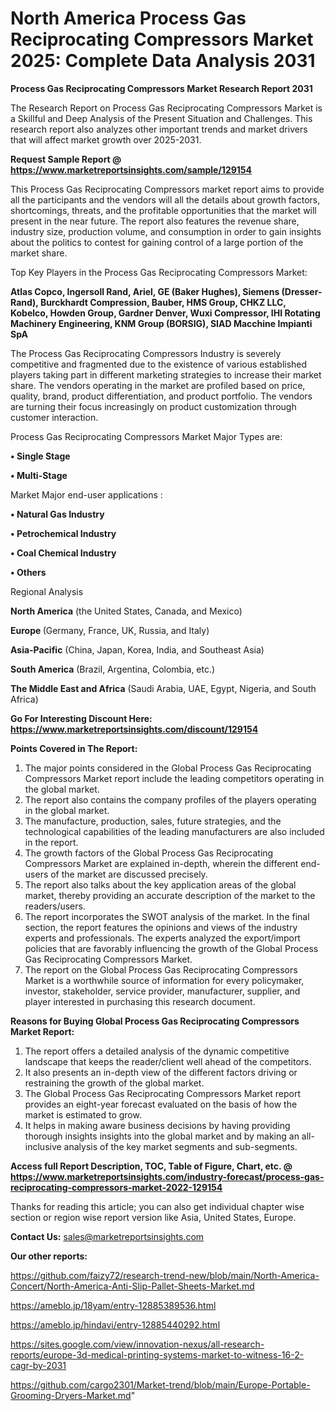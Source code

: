 # North America Process Gas Reciprocating Compressors Market 2025: Complete Data Analysis 2031

<strong>Process Gas Reciprocating Compressors Market Research Report 2031</strong>

The Research Report on Process Gas Reciprocating Compressors Market is a Skillful and Deep Analysis of the Present Situation and Challenges. This research report also analyzes other important trends and market drivers that will affect market growth over 2025-2031.

<strong>Request Sample Report @ <a href=https://www.marketreportsinsights.com/sample/129154>https://www.marketreportsinsights.com/sample/129154</a></strong>

This Process Gas Reciprocating Compressors market report aims to provide all the participants and the vendors will all the details about growth factors, shortcomings, threats, and the profitable opportunities that the market will present in the near future. The report also features the revenue share, industry size, production volume, and consumption in order to gain insights about the politics to contest for gaining control of a large portion of the market share.

Top Key Players in the Process Gas Reciprocating Compressors Market:

<strong>Atlas Copco, Ingersoll Rand, Ariel, GE (Baker Hughes), Siemens (Dresser-Rand), Burckhardt Compression, Bauber, HMS Group, CHKZ LLC, Kobelco, Howden Group, Gardner Denver, Wuxi Compressor, IHI Rotating Machinery Engineering, KNM Group (BORSIG), SIAD Macchine Impianti SpA</strong>

The Process Gas Reciprocating Compressors Industry is severely competitive and fragmented due to the existence of various established players taking part in different marketing strategies to increase their market share. The vendors operating in the market are profiled based on price, quality, brand, product differentiation, and product portfolio. The vendors are turning their focus increasingly on product customization through customer interaction.

Process Gas Reciprocating Compressors Market Major Types are:

<strong>• Single Stage

• Multi-Stage</strong>

Market Major end-user applications :

<strong>• Natural Gas Industry

• Petrochemical Industry

• Coal Chemical Industry

• Others</strong>

Regional Analysis

</u><strong><b>North America</b></strong> (the United States, Canada, and Mexico)

<strong><b>Europe </b></strong>(Germany, France, UK, Russia, and Italy)

<strong><b>Asia-Pacific</b></strong> (China, Japan, Korea, India, and Southeast Asia)

<strong><b>South America</b></strong> (Brazil, Argentina, Colombia, etc.)

<strong><b>The Middle East and Africa</b></strong> (Saudi Arabia, UAE, Egypt, Nigeria, and South Africa)

<strong>Go For Interesting Discount Here: <a href=https://www.marketreportsinsights.com/discount/129154>https://www.marketreportsinsights.com/discount/129154</a></strong>

<strong>Points Covered in The Report:</strong>
<ol>
  <li>The major points considered in the Global Process Gas Reciprocating Compressors Market report include the leading competitors operating in the global market.</li>
  <li>The report also contains the company profiles of the players operating in the global market.</li>
  <li>The manufacture, production, sales, future strategies, and the technological capabilities of the leading manufacturers are also included in the report.</li>
  <li>The growth factors of the Global Process Gas Reciprocating Compressors Market are explained in-depth, wherein the different end-users of the market are discussed precisely.</li>
  <li>The report also talks about the key application areas of the global market, thereby providing an accurate description of the market to the readers/users.</li>
  <li>The report incorporates the SWOT analysis of the market. In the final section, the report features the opinions and views of the industry experts and professionals. The experts analyzed the export/import policies that are favorably influencing the growth of the Global Process Gas Reciprocating Compressors Market.</li>
  <li>The report on the Global Process Gas Reciprocating Compressors Market is a worthwhile source of information for every policymaker, investor, stakeholder, service provider, manufacturer, supplier, and player interested in purchasing this research document.</li>
</ol>
<strong>Reasons for Buying Global Process Gas Reciprocating Compressors Market Report:</strong>

<ol>
  <li>The report offers a detailed analysis of the dynamic competitive landscape that keeps the reader/client well ahead of the competitors.</li>
  <li>It also presents an in-depth view of the different factors driving or restraining the growth of the global market.</li>
  <li>The Global Process Gas Reciprocating Compressors Market report provides an eight-year forecast evaluated on the basis of how the market is estimated to grow.</li>
  <li>It helps in making aware business decisions by having providing thorough insights insights into the global market and by making an all-inclusive analysis of the key market segments and sub-segments.</li>
</ol>
<strong>Access full Report Description, TOC, Table of Figure, Chart, etc. @ <a href=https://www.marketreportsinsights.com/industry-forecast/process-gas-reciprocating-compressors-market-2022-129154>https://www.marketreportsinsights.com/industry-forecast/process-gas-reciprocating-compressors-market-2022-129154</a></strong>


Thanks for reading this article; you can also get individual chapter wise section or region wise report version like Asia, United States, Europe.

<strong>Contact Us:</strong>
sales@marketreportsinsights.com

<strong>Our other reports:</strong>

<a href=https://github.com/faizy72/research-trend-new/blob/main/North-America-Concert/North-America-Anti-Slip-Pallet-Sheets-Market.md>https://github.com/faizy72/research-trend-new/blob/main/North-America-Concert/North-America-Anti-Slip-Pallet-Sheets-Market.md</a>

<a href=https://ameblo.jp/18yam/entry-12885389536.html>https://ameblo.jp/18yam/entry-12885389536.html</a>

<a href=https://ameblo.jp/hindavi/entry-12885440292.html>https://ameblo.jp/hindavi/entry-12885440292.html</a>

<a href=https://sites.google.com/view/innovation-nexus/all-research-reports/europe-3d-medical-printing-systems-market-to-witness-16-2-cagr-by-2031>https://sites.google.com/view/innovation-nexus/all-research-reports/europe-3d-medical-printing-systems-market-to-witness-16-2-cagr-by-2031</a>

<a href=https://github.com/cargo2301/Market-trend/blob/main/Europe-Portable-Grooming-Dryers-Market.md>https://github.com/cargo2301/Market-trend/blob/main/Europe-Portable-Grooming-Dryers-Market.md</a>"
